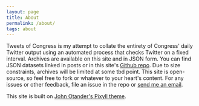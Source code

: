 ```yaml
---
layout: page
title: About
permalink: /about/
tags: about
---
```


Tweets of Congress is my attempt to collate the entirety of Congress' daily Twitter output using an automated process that checks Twitter on a fixed interval. Archives are available on this site and in JSON form. You can find JSON datasets linked in posts or in this site's [Github repo](https://github.com/{{site.github_username}}/congresstweets). Due to size constraints, archives will be limited at some tbd point. This site is open-source, so feel free to fork or whatever to your heart's content. For any issues or other feedback, file an issue in the repo or [send me an email](mailto:alexlitelATgmailDOTcom).

This site is built on [John Otander's Pixyll theme](https://github.com/johnotander/pixyll).